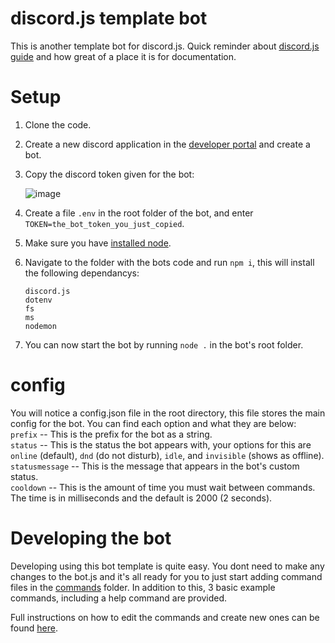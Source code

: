 # discord.js template bot
This is another template bot for discord.js. Quick reminder about [discord.js guide](https://discordjs.guide) and how great of a place it is for documentation.

# Setup
1) Clone the code.
2) Create a new discord application in the [developer portal](https://discord.com/developers/applications) and create a bot.
3) Copy the discord token given for the bot:
  
    ![image](https://user-images.githubusercontent.com/72450527/111185348-408d9880-8588-11eb-94ca-8f35220b7864.png)

4) Create a file `.env` in the root folder of the bot, and enter `TOKEN=the_bot_token_you_just_copied`.
5) Make sure you have [installed node](https://nodejs.org/en/).
6) Navigate to the folder with the bots code and run `npm i`, this will install the following dependancys:
    ```
    discord.js
    dotenv
    fs
    ms
    nodemon
    ```
7) You can now start the bot by running `node .` in the bot's root folder.

# config
You will notice a config.json file in the root directory, this file stores the main config for the bot. You can find each option and what they are below:<br>
`prefix` -- This is the prefix for the bot as a string.<br>
`status` -- This is the status the bot appears with, your options for this are `online` (default), `dnd` (do not disturb), `idle`, and `invisible` (shows as offline).<br>
`statusmessage` -- This is the message that appears in the bot's custom status.<br>
`cooldown` -- This is the amount of time you must wait between commands. The time is in milliseconds and the default is 2000 (2 seconds).

# Developing the bot
Developing using this bot template is quite easy. You dont need to make any changes to the bot.js and it's all ready for you to just start adding command files in the [commands](https://github.com/GrantBGreat/discord.js-template-bot/tree/main/commands) folder. In addition to this, 3 basic example commands, including a help command are provided.

Full instructions on how to edit the commands and create new ones can be found [here](https://github.com/GrantBGreat/discord.js-template-bot/blob/main/commands/README.md).
